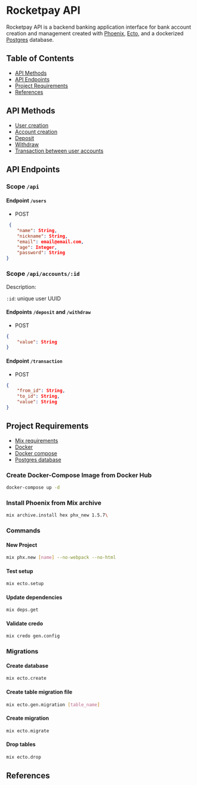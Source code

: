 # Rocketpay API

Rocketpay API is a backend banking application interface for bank account creation and management created with [Phoenix](https://hexdocs.pm/phoenix/Mix.Tasks.Phx.New.html), [Ecto](https://hexdocs.pm/ecto/), and a dockerized [Postgres](https://www.postgresql.org/) database.

## Table of Contents

- [API Methods](#API-Methods)
- [API Endpoints](#API-Endpoints)
- [Project Requirements](#Project-Requirements)
- [References](#References)


## API Methods

- [User creation](#creation)
- [Account creation](#creation)
- [Deposit](#deposit)
- [Withdraw](#deposit)
- [Transaction between user accounts](#transaction)

## API Endpoints

### Scope `/api`

#### Endpoint `/users` <a name="creation" />

- POST

```json
 {
    "name": String,
    "nickname": String,
    "email": email@email.com,
    "age": Integer,
    "password": String
}
```

### Scope `/api/accounts/:id`

Description:

`:id`: unique user UUID

#### Endpoints `/deposit` and `/withdraw` <a name="deposit" />

- POST

```json
{
    "value": String
}
```

#### Endpoint `/transaction` <a name="transaction" />

- POST

```json
{
    "from_id": String,
    "to_id": String,
    "value": String
}
```

## Project Requirements

- [Mix requirements](./mix.exs)
- [Docker](https://www.docker.com/)
- [Docker compose](https://docs.docker.com/compose/)
- [Postgres database](https://hub.docker.com/_/postgres)

### Create Docker-Compose Image from Docker Hub

```sh
docker-compose up -d
```

### Install Phoenix from Mix archive

```sh
mix archive.install hex phx_new 1.5.7\
```

### Commands

#### New Project

```sh
mix phx.new [name] --no-webpack --no-html
```

#### Test setup

```sh
mix ecto.setup
```

#### Update dependencies

```sh
mix deps.get
```

#### Validate credo

```sh
mix credo gen.config
```

### Migrations

#### Create database

```sh
mix ecto.create
```

#### Create table migration file

```sh
mix ecto.gen.migration [table_name]
```

#### Create migration

```sh
mix ecto.migrate
```

#### Drop tables

```sh
mix ecto.drop
```

## References

